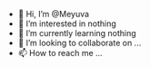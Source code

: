 - 👋 Hi, I’m @Meyuva
- 👀 I’m interested in nothing 
- 🌱 I’m currently learning nothing 
- 💞️ I’m looking to collaborate on ...
- 📫 How to reach me ...

<!---
Meyuva/Meyuva is a ✨ special ✨ repository because its `README.md` (this file) appears on your GitHub profile.
You can click the Preview link to take a look at your changes.
--->
